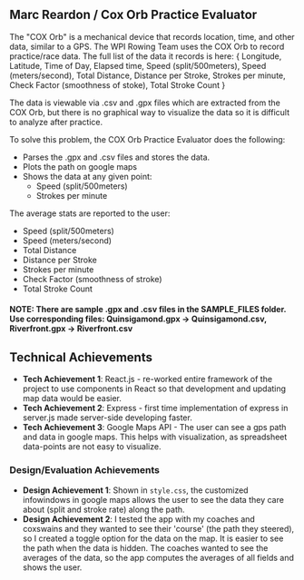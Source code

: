 ## Marc Reardon / Cox Orb Practice Evaluator

The "COX Orb" is a mechanical device that records location, time, and other data, similar to
a GPS. The WPI Rowing Team uses the COX Orb to record practice/race data. The full list
of the data it records is here:
  { Longitude,
  Latitude,
  Time of Day,
  Elapsed time,
  Speed (split/500meters),
  Speed (meters/second),
  Total Distance,
  Distance per Stroke,
  Strokes per minute,
  Check Factor (smoothness of stoke),
  Total Stroke Count }

The data is viewable via .csv and .gpx files which are extracted from the COX Orb, but there is no graphical way to visualize the data so it is difficult to analyze after practice.

To solve this problem, the COX Orb Practice Evaluator does the following:
- Parses the .gpx and .csv files and stores the data.
- Plots the path on google maps
- Shows the data at any given point:
   - Speed (split/500meters)
   - Strokes per minute

The average stats are reported to the user:
- Speed (split/500meters)
- Speed (meters/second)
- Total Distance
- Distance per Stroke
- Strokes per minute
- Check Factor (smoothness of stroke)
- Total Stroke Count

#### NOTE: There are sample .gpx and .csv files in the SAMPLE_FILES folder. Use corresponding files: Quinsigamond.gpx -> Quinsigamond.csv, Riverfront.gpx -> Riverfront.csv

## Technical Achievements
- **Tech Achievement 1**: React.js - re-worked entire framework of the project to use components in React so that development and updating map data would be easier.
- **Tech Achievement 2**: Express - first time implementation of express in server.js made server-side developing faster.
- **Tech Achievement 3**: Google Maps API - The user can see a gps path and data in google maps. This helps with visualization, as spreadsheet data-points are not easy to visualize.

### Design/Evaluation Achievements
- **Design Achievement 1**: Shown in `style.css`, the customized infowindows in google maps allows the user to see the data they care about (split and stroke rate) along the path.
- **Design Achievement 2**: I tested the app with my coaches and coxswains and they wanted to see their 'course' (the path they steered), so I created a toggle option for the data on the map. It is easier to see the path when the data is hidden. The coaches wanted to see the averages of the data, so the app computes the averages of all fields and shows the user.
